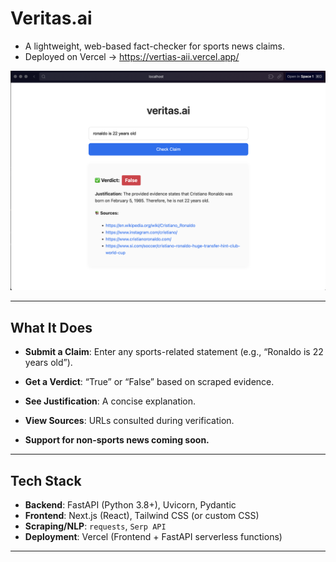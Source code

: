 # Veritas.ai

- A lightweight, web-based fact-checker for sports news claims.  
- Deployed on Vercel -> https://vertias-aii.vercel.app/

![App Screenshot](./screenshot.png)  

---

## What It Does

- **Submit a Claim**: Enter any sports-related statement (e.g., “Ronaldo is 22 years old”).  
- **Get a Verdict**: “True” or “False” based on scraped evidence.  
- **See Justification**: A concise explanation.  
- **View Sources**: URLs consulted during verification.

- **Support for non-sports news coming soon.**

---

## Tech Stack

- **Backend**: FastAPI (Python 3.8+), Uvicorn, Pydantic  
- **Frontend**: Next.js (React), Tailwind CSS (or custom CSS)  
- **Scraping/NLP**: `requests`, `Serp API`
- **Deployment**: Vercel (Frontend + FastAPI serverless functions)

---

